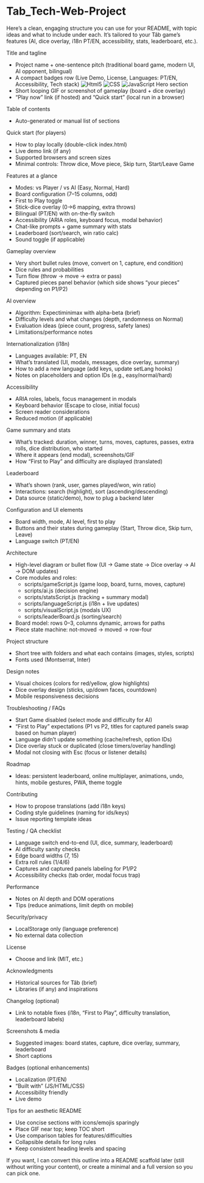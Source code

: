 # Tab_Tech-Web-Project
Here’s a clean, engaging structure you can use for your README, with topic ideas and what to include under each. It’s tailored to your Tâb game’s features (AI, dice overlay, i18n PT/EN, accessibility, stats, leaderboard, etc.).

Title and tagline
- Project name + one-sentence pitch (traditional board game, modern UI, AI opponent, bilingual)
- A compact badges row (Live Demo, License, Languages: PT/EN, Accessibility, Tech stack)
![Html5](https://img.shields.io/badge/HTML5-E34F26.svg?style=for-the-badge&logo=HTML5&logoColor=white)
![CSS](https://img.shields.io/badge/CSS-663399.svg?style=for-the-badge&logo=CSS&logoColor=white)
![JavaScript](https://img.shields.io/badge/JavaScript-F7DF1E.svg?style=for-the-badge&logo=JavaScript&logoColor=black)
Hero section
- Short looping GIF or screenshot of gameplay (board + dice overlay)
- “Play now” link (if hosted) and “Quick start” (local run in a browser)

Table of contents
- Auto-generated or manual list of sections

Quick start (for players)
- How to play locally (double-click index.html)
- Live demo link (if any)
- Supported browsers and screen sizes
- Minimal controls: Throw dice, Move piece, Skip turn, Start/Leave Game

Features at a glance
- Modes: vs Player / vs AI (Easy, Normal, Hard)
- Board configuration (7–15 columns, odd)
- First to Play toggle
- Stick-dice overlay (0→6 mapping, extra throws)
- Bilingual (PT/EN) with on-the-fly switch
- Accessibility (ARIA roles, keyboard focus, modal behavior)
- Chat-like prompts + game summary with stats
- Leaderboard (sort/search, win ratio calc)
- Sound toggle (if applicable)

Gameplay overview
- Very short bullet rules (move, convert on 1, capture, end condition)
- Dice rules and probabilities
- Turn flow (throw → move → extra or pass)
- Captured pieces panel behavior (which side shows “your pieces” depending on P1/P2)

AI overview
- Algorithm: Expectiminimax with alpha-beta (brief)
- Difficulty levels and what changes (depth, randomness on Normal)
- Evaluation ideas (piece count, progress, safety lanes)
- Limitations/performance notes

Internationalization (i18n)
- Languages available: PT, EN
- What’s translated (UI, modals, messages, dice overlay, summary)
- How to add a new language (add keys, update setLang hooks)
- Notes on placeholders and option IDs (e.g., easy/normal/hard)

Accessibility
- ARIA roles, labels, focus management in modals
- Keyboard behavior (Escape to close, initial focus)
- Screen reader considerations
- Reduced motion (if applicable)

Game summary and stats
- What’s tracked: duration, winner, turns, moves, captures, passes, extra rolls, dice distribution, who started
- Where it appears (end modal), screenshots/GIF
- How “First to Play” and difficulty are displayed (translated)

Leaderboard
- What’s shown (rank, user, games played/won, win ratio)
- Interactions: search (highlight), sort (ascending/descending)
- Data source (static/demo), how to plug a backend later

Configuration and UI elements
- Board width, mode, AI level, first to play
- Buttons and their states during gameplay (Start, Throw dice, Skip turn, Leave)
- Language switch (PT/EN)

Architecture
- High-level diagram or bullet flow (UI -> Game state -> Dice overlay -> AI -> DOM updates)
- Core modules and roles:
  - scripts/gameScript.js (game loop, board, turns, moves, capture)
  - scripts/ai.js (decision engine)
  - scripts/statsScript.js (tracking + summary modal)
  - scripts/languageScript.js (i18n + live updates)
  - scripts/visualScript.js (modals UX)
  - scripts/leaderBoard.js (sorting/search)
- Board model: rows 0–3, columns dynamic, arrows for paths
- Piece state machine: not-moved → moved → row-four

Project structure
- Short tree with folders and what each contains (images, styles, scripts)
- Fonts used (Montserrat, Inter)

Design notes
- Visual choices (colors for red/yellow, glow highlights)
- Dice overlay design (sticks, up/down faces, countdown)
- Mobile responsiveness decisions

Troubleshooting / FAQs
- Start Game disabled (select mode and difficulty for AI)
- “First to Play” expectations (P1 vs P2, titles for captured panels swap based on human player)
- Language didn’t update something (cache/refresh, option IDs)
- Dice overlay stuck or duplicated (close timers/overlay handling)
- Modal not closing with Esc (focus or listener details)

Roadmap
- Ideas: persistent leaderboard, online multiplayer, animations, undo, hints, mobile gestures, PWA, theme toggle

Contributing
- How to propose translations (add i18n keys)
- Coding style guidelines (naming for ids/keys)
- Issue reporting template ideas

Testing / QA checklist
- Language switch end-to-end (UI, dice, summary, leaderboard)
- AI difficulty sanity checks
- Edge board widths (7, 15)
- Extra roll rules (1/4/6)
- Captures and captured panels labeling for P1/P2
- Accessibility checks (tab order, modal focus trap)

Performance
- Notes on AI depth and DOM operations
- Tips (reduce animations, limit depth on mobile)

Security/privacy
- LocalStorage only (language preference)
- No external data collection

License
- Choose and link (MIT, etc.)

Acknowledgments
- Historical sources for Tâb (brief)
- Libraries (if any) and inspirations

Changelog (optional)
- Link to notable fixes (i18n, “First to Play”, difficulty translation, leaderboard labels)

Screenshots & media
- Suggested images: board states, capture, dice overlay, summary, leaderboard
- Short captions

Badges (optional enhancements)
- Localization (PT/EN)
- “Built with” (JS/HTML/CSS)
- Accessibility friendly
- Live demo

Tips for an aesthetic README
- Use concise sections with icons/emojis sparingly
- Place GIF near top; keep TOC short
- Use comparison tables for features/difficulties
- Collapsible details for long rules
- Keep consistent heading levels and spacing

If you want, I can convert this outline into a README scaffold later (still without writing your content), or create a minimal and a full version so you can pick one.
